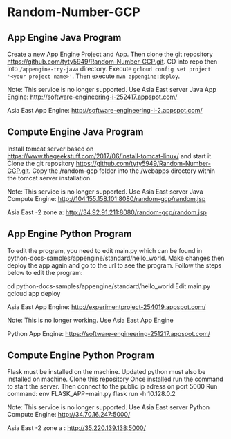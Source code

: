 # Random-Number-GCP

## App Engine Java Program

Create a new App Engine Project and App.
Then clone the git repository https://github.com/tyty5949/Random-Number-GCP.git.
CD into repo then into `/appengine-try-java` directory.
Execute `gcloud config set project '<your project name>'`.
Then execute `mvn appengine:deploy`.

Note: This service is no longer supported. Use Asia East server
Java App Engine: http://software-engineering-i-252417.appspot.com/

Asia East App Engine: http://software-engineering-i-2.appspot.com/

## Compute Engine Java Program

Install tomcat server based on https://www.thegeekstuff.com/2017/06/install-tomcat-linux/ and start it.
Clone the git repository https://github.com/tyty5949/Random-Number-GCP.git. Copy the /random-gcp folder into the
/webapps directory within the tomcat server installation.

Note: This service is no longer supported. Use Asia East server
Java Compute Engine: http://104.155.158.101:8080/random-gcp/random.jsp

Asia East -2 zone a: http://34.92.91.211:8080/random-gcp/random.jsp

## App Engine Python Program

To edit the program, you need to edit main.py which can be found in
python-docs-samples/appengine/standard/hello_world. Make changes then
deploy the app again and go to the url to see the program. Follow the
steps below to edit the program:

cd python-docs-samples/appengine/standard/hello_world
Edit main.py
gcloud app deploy


Asia East App Engine: http://experimentproject-254019.appspot.com/

Note: This is no longer working. Use Asia East App Engine

Python App Engine: https://software-engineering-251217.appspot.com/

## Compute Engine Python Program

Flask must be installed on the machine. 
Updated python must also be installed on machine.
Clone this repository
Once installed run the command to start the server.
Then connect to the public ip adress on port 5000
Run command: env FLASK_APP=main.py flask run -h 10.128.0.2


Note: This service is no longer supported. Use Asia East server
Python Compute Engine: http://34.70.16.247:5000/

Asia East -2 zone a  : http://35.220.139.138:5000/
